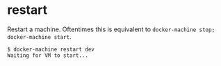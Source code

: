 <!--[metadata]>
+++
title = "restart"
description = "Restart a machine"
keywords = ["machine, restart, subcommand"]
[menu.main]
identifier="machine.restart"
parent="smn_machine_subcmds"
+++
<![end-metadata]-->

# restart

Restart a machine. Oftentimes this is equivalent to
`docker-machine stop; docker-machine start`.

    $ docker-machine restart dev
    Waiting for VM to start...
